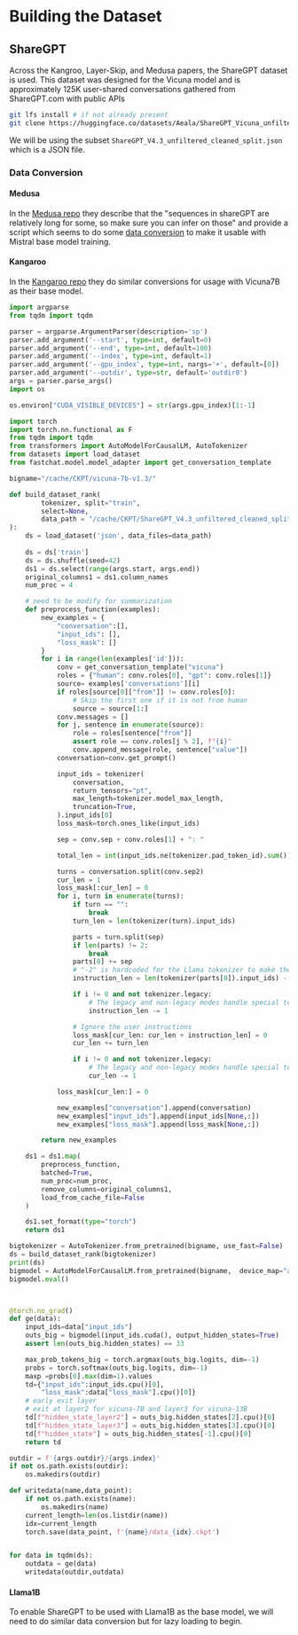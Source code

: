 # Building the Dataset

## ShareGPT

Across the Kangroo, Layer-Skip, and Medusa papers, the ShareGPT dataset is used. This dataset was designed for the Vicuna model and is approximately 125K user-shared conversations gathered from ShareGPT.com with public APIs

```bash
git lfs install # if not already present
git clone https://huggingface.co/datasets/Aeala/ShareGPT_Vicuna_unfiltered
```

We will be using the subset `ShareGPT_V4.3_unfiltered_cleaned_split.json` which is a JSON file.

### Data Conversion

#### Medusa

In the [Medusa repo](https://github.com/FasterDecoding/Medusa/blob/main/README.md#:~:text=The%20sequences%20in,in%20most%20cases.) they describe that the "sequences in shareGPT are relatively long for some, so make sure you can infer on those" and provide a script which seems to do some [data conversion](https://github.com/FasterDecoding/Medusa/blob/main/create_data.py) to make it usable with Mistral base model training.

#### Kangaroo

In the [Kangaroo repo](https://github.com/Equationliu/Kangaroo) they do similar conversions for usage with Vicuna7B as their base model.

```python
import argparse
from tqdm import tqdm

parser = argparse.ArgumentParser(description='sp')
parser.add_argument('--start', type=int, default=0)
parser.add_argument('--end', type=int, default=100)
parser.add_argument('--index', type=int, default=1)
parser.add_argument('--gpu_index', type=int, nargs='+', default=[0])
parser.add_argument('--outdir', type=str, default='outdir0')
args = parser.parse_args()
import os

os.environ["CUDA_VISIBLE_DEVICES"] = str(args.gpu_index)[1:-1]

import torch
import torch.nn.functional as F
from tqdm import tqdm
from transformers import AutoModelForCausalLM, AutoTokenizer
from datasets import load_dataset
from fastchat.model.model_adapter import get_conversation_template

bigname="/cache/CKPT/vicuna-7b-v1.3/"

def build_dataset_rank(
        tokenizer, split="train",
        select=None,
        data_path = "/cache/CKPT/ShareGPT_V4.3_unfiltered_cleaned_split.json"
):
    ds = load_dataset('json', data_files=data_path)
    
    ds = ds['train']
    ds = ds.shuffle(seed=42)
    ds1 = ds.select(range(args.start, args.end))
    original_columns1 = ds1.column_names
    num_proc = 4

    # need to be modify for summarization
    def preprocess_function(examples):
        new_examples = {
            "conversation":[],
            "input_ids": [],
            "loss_mask": []
        }
        for i in range(len(examples['id'])):
            conv = get_conversation_template("vicuna")
            roles = {"human": conv.roles[0], "gpt": conv.roles[1]}
            source= examples['conversations'][i]
            if roles[source[0]["from"]] != conv.roles[0]:
                # Skip the first one if it is not from human
                source = source[1:]
            conv.messages = []
            for j, sentence in enumerate(source):
                role = roles[sentence["from"]]
                assert role == conv.roles[j % 2], f"{i}"
                conv.append_message(role, sentence["value"])
            conversation=conv.get_prompt()

            input_ids = tokenizer(
                conversation,
                return_tensors="pt",
                max_length=tokenizer.model_max_length,
                truncation=True,
            ).input_ids[0]
            loss_mask=torch.ones_like(input_ids)

            sep = conv.sep + conv.roles[1] + ": "

            total_len = int(input_ids.ne(tokenizer.pad_token_id).sum())

            turns = conversation.split(conv.sep2)
            cur_len = 1
            loss_mask[:cur_len] = 0
            for i, turn in enumerate(turns):
                if turn == "":
                    break
                turn_len = len(tokenizer(turn).input_ids)

                parts = turn.split(sep)
                if len(parts) != 2:
                    break
                parts[0] += sep
                # "-2" is hardcoded for the Llama tokenizer to make the offset correct.
                instruction_len = len(tokenizer(parts[0]).input_ids) - 2

                if i != 0 and not tokenizer.legacy:
                    # The legacy and non-legacy modes handle special tokens differently
                    instruction_len -= 1

                # Ignore the user instructions
                loss_mask[cur_len: cur_len + instruction_len] = 0
                cur_len += turn_len

                if i != 0 and not tokenizer.legacy:
                    # The legacy and non-legacy modes handle special tokens differently
                    cur_len -= 1

            loss_mask[cur_len:] = 0

            new_examples["conversation"].append(conversation)
            new_examples["input_ids"].append(input_ids[None,:])
            new_examples["loss_mask"].append(loss_mask[None,:])

        return new_examples

    ds1 = ds1.map(
        preprocess_function,
        batched=True,
        num_proc=num_proc,
        remove_columns=original_columns1,
        load_from_cache_file=False
    )

    ds1.set_format(type="torch")
    return ds1

bigtokenizer = AutoTokenizer.from_pretrained(bigname, use_fast=False)
ds = build_dataset_rank(bigtokenizer)
print(ds)
bigmodel = AutoModelForCausalLM.from_pretrained(bigname,  device_map="auto", torch_dtype=torch.float16)
bigmodel.eval()



@torch.no_grad()
def ge(data):
    input_ids=data["input_ids"]
    outs_big = bigmodel(input_ids.cuda(), output_hidden_states=True)
    assert len(outs_big.hidden_states) == 33

    max_prob_tokens_big = torch.argmax(outs_big.logits, dim=-1)
    probs = torch.softmax(outs_big.logits, dim=-1)
    maxp =probs[0].max(dim=1).values
    td={"input_ids":input_ids.cpu()[0],
        "loss_mask":data["loss_mask"].cpu()[0]}
    # early exit layer 
    # exit at layer2 for vicuna-7B and layer3 for vicuna-13B 
    td[f"hidden_state_layer2"] = outs_big.hidden_states[2].cpu()[0]
    td[f"hidden_state_layer3"] = outs_big.hidden_states[3].cpu()[0]
    td[f"hidden_state"] = outs_big.hidden_states[-1].cpu()[0]
    return td

outdir = f'{args.outdir}/{args.index}'
if not os.path.exists(outdir):
    os.makedirs(outdir)

def writedata(name,data_point):
    if not os.path.exists(name):
        os.makedirs(name)
    current_length=len(os.listdir(name))
    idx=current_length
    torch.save(data_point, f'{name}/data_{idx}.ckpt')


for data in tqdm(ds):
    outdata = ge(data)
    writedata(outdir,outdata)
```

#### Llama1B

To enable ShareGPT to be used with Llama1B as the base model, we will need to do similar data conversion but for lazy loading to begin.


